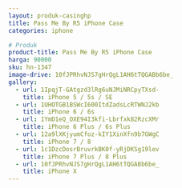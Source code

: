 ```yaml
---
layout: produk-casinghp
title: Pass Me By R5 iPhone Case
categories: iphone

# Produk
product-title: Pass Me By R5 iPhone Case
harga: 90000
sku: hn-1347
image-drive: 10fJPRhvNJS7gHrQgL1AH6tTQGABb6be_
gallery:
  - url: 1IpqjT-GAtgzd3lRg6uNJMiNRCpyTXsd-
    title: iPhone 5 / 5s / SE
  - url: 1UHOTGB1BSWcI600ItdZadsLcRTWNJ2kb
    title: iPhone 6 / 6s
  - url: 1YmD1eQ_OXE94I3kfi-Lbrfxk82RzcXMr
    title: iPhone 6 Plus / 6s Plus
  - url: 12a9lXKjyumCfoz-kIY1XinXfn9b7GWgC
    title: iPhone 7 / 8
  - url: 1c1DzcDosrBruvrkBK0f-yRjDKSg19lev
    title: iPhone 7 Plus / 8 Plus
  - url: 10fJPRhvNJS7gHrQgL1AH6tTQGABb6be_
    title: iPhone X
---
```

